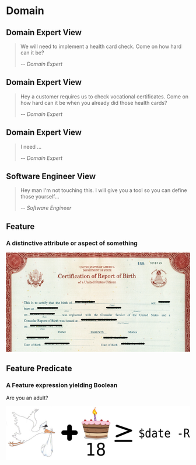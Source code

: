 # Domain

## Domain Expert View

> We will need to implement a health card check. Come on how hard can it be?
>
> -- <cite>Domain Expert</cite>

## Domain Expert View

> Hey a customer requires us to check vocational certificates. Come on how
> hard can it be when you already did those health cards?
>
> -- <cite>Domain Expert</cite>

## Domain Expert View

> I need ...
>
> -- <cite>Domain Expert</cite>

## Software Engineer View

> Hey man I'm not touching this. I will give you a tool so you can
> define those yourself...
>
> -- <cite> Software Engineer</cite>

## Feature

### A distinctive attribute or aspect of something

![](./img/birth-certificate.png)

## Feature Predicate

### A Feature expression yielding Boolean

Are you an adult?

![](./img/feature-predicate.png)

